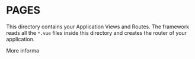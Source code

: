 # PAGES

This directory contains your Application Views and Routes.
The framework reads all the `*.vue` files inside this directory and creates the router of your application.

More informa